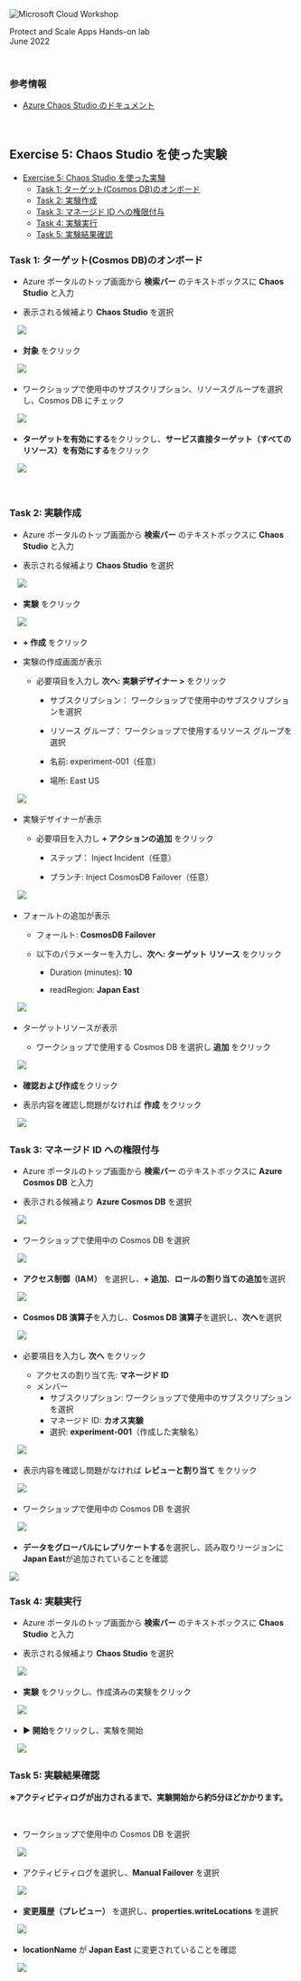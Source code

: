 ![Microsoft Cloud Workshop](images/ms-cloud-workshop.png)

Protect and Scale Apps Hands-on lab  
June 2022

<br />

### 参考情報

- [Azure Chaos Studio のドキュメント](https://docs.microsoft.com/ja-jp/azure/chaos-studio/)

<br />

## Exercise 5: Chaos Studio を使った実験

- [Exercise 5: Chaos Studio を使った実験](#exercise-5--chaos-studio-------)
  * [Task 1: ターゲット(Cosmos DB)のオンボード](#task-1--------cosmos-db-------)
  * [Task 2: 実験作成](#task-2------)
  * [Task 3: マネージド ID への権限付与](#task-3--------id-------)
  * [Task 4: 実験実行](#task-4------)
  * [Task 5: 実験結果確認](#task-5--------)

### Task 1: ターゲット(Cosmos DB)のオンボード

- Azure ポータルのトップ画面から **検索バー** のテキストボックスに **Chaos Studio** と入力

- 表示される候補より **Chaos Studio** を選択

　<img src="images/chaos-studio-1.png" />

- **対象** をクリック

　<img src="images/chaos-studio-2.png" />

- ワークショップで使用中のサブスクリプション、リソースグループを選択し、Cosmos DB にチェック

　<img src="images/chaos-studio-3.png" />

- **ターゲットを有効にする**をクリックし、**サービス直接ターゲット（すべてのリソース）を有効にする**をクリック

　<img src="images/chaos-studio-4.png" />

<br />

### Task 2: 実験作成

- Azure ポータルのトップ画面から **検索バー** のテキストボックスに **Chaos Studio** と入力

- 表示される候補より **Chaos Studio** を選択

　<img src="images/chaos-studio-1.png" />

- **実験** をクリック

　<img src="images/chaos-studio-5.png" />

- **+ 作成** をクリック

- 実験の作成画面が表示

    - 必要項目を入力し **次へ: 実験デザイナー >** をクリック

      - サブスクリプション： ワークショップで使用中のサブスクリプションを選択

      - リソース グループ： ワークショップで使用するリソース グループを選択

      - 名前: experiment-001（任意）

      - 場所: East US

　<img src="images/chaos-studio-6.png" />

- 実験デザイナーが表示

    - 必要項目を入力し **+ アクションの追加** をクリック

      - ステップ： Inject Incident（任意）

      - ブランチ: Inject CosmosDB Failover（任意）

　<img src="images/chaos-studio-7.png" />

- フォールトの追加が表示

    - フォールト: **CosmosDB Failover**

    - 以下のパラメーターを入力し、**次へ: ターゲット リソース** をクリック

        - Duration (minutes): **10**

        - readRegion: **Japan East**

　<img src="images/chaos-studio-8.png" />

- ターゲットリソースが表示

    - ワークショップで使用する Cosmos DB を選択し **追加** をクリック

　<img src="images/chaos-studio-9.png" />

- **確認および作成**をクリック

- 表示内容を確認し問題がなければ **作成** をクリック

　<img src="images/chaos-studio-10.png" />

### Task 3: マネージド ID への権限付与

- Azure ポータルのトップ画面から **検索バー** のテキストボックスに **Azure Cosmos DB** と入力

- 表示される候補より **Azure Cosmos DB** を選択

　<img src="images/chaos-studio-11.png" />

- ワークショップで使用中の Cosmos DB を選択

　<img src="images/chaos-studio-12.png" />

- **アクセス制御（IAＭ）** を選択し、**+ 追加**、**ロールの割り当ての追加**を選択

　<img src="images/chaos-studio-13.png" />

- **Cosmos DB 演算子**を入力し、**Cosmos DB 演算子**を選択し、**次へ**を選択

　<img src="images/chaos-studio-14.png" />

- 必要項目を入力し **次へ** をクリック

    - アクセスの割り当て先: **マネージド ID**
    - メンバー
        - サブスクリプション: ワークショップで使用中のサブスクリプションを選択
        - マネージド ID: **カオス実験**
        - 選択: **experiment-001**（作成した実験名）

　<img src="images/chaos-studio-15.png" />

 - 表示内容を確認し問題がなければ **レビューと割り当て** をクリック

 　<img src="images/chaos-studio-16.png" />

- ワークショップで使用中の Cosmos DB を選択

　<img src="images/chaos-studio-12.png" />

- **データをグローバルにレプリケートする**を選択し、読み取りリージョンに**Japan East**が追加されていることを確認

<img src="images/replicate-db-3.png" />


### Task 4: 実験実行

- Azure ポータルのトップ画面から **検索バー** のテキストボックスに **Chaos Studio** と入力

- 表示される候補より **Chaos Studio** を選択

　<img src="images/chaos-studio-1.png" />

- **実験** をクリックし、作成済みの実験をクリック

　<img src="images/chaos-studio-17.png" />

- **▶ 開始**をクリックし、実験を開始

　<img src="images/chaos-studio-18.png" />

### Task 5: 実験結果確認

**※アクティビティログが出力されるまで、実験開始から約5分ほどかかります。**

<br>

- ワークショップで使用中の Cosmos DB を選択

　<img src="images/chaos-studio-12.png" />

- アクティビティログを選択し、**Manual Failover** を選択

　<img src="images/chaos-studio-20.png" />

- **変更履歴（プレビュー）** を選択し、**properties.writeLocations** を選択

　<img src="images/chaos-studio-21.png" />

- **locationName** が **Japan East** に変更されていることを確認

　<img src="images/chaos-studio-22.png" />